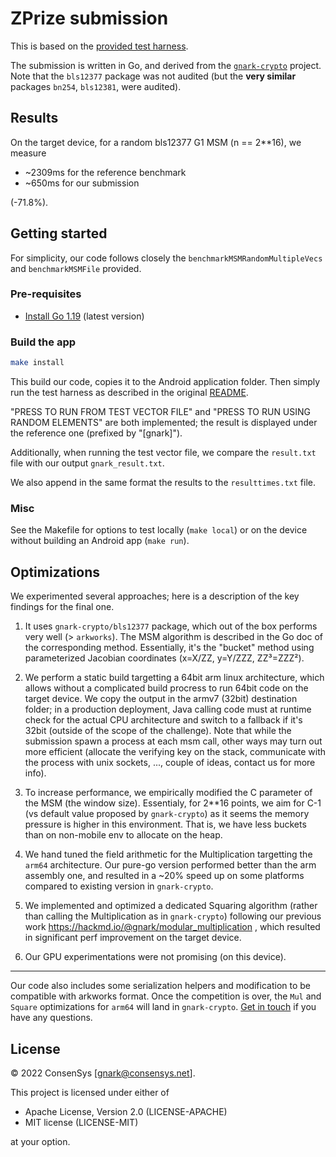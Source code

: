 # ZPrize submission

This is based on the [provided test harness](https://github.com/celo-org/zprize-mobile-harness).

The submission is written in Go, and derived from the [`gnark-crypto`](https://github.com/consensys/gnark-crypto) project. Note that the `bls12377` package was not audited (but the **very similar** packages `bn254`, `bls12381`, were audited).

## Results

On the target device, for a random bls12377 G1 MSM (n == 2**16), we measure

* ~2309ms for the reference benchmark
* ~650ms for our submission

(-71.8%).

## Getting started

For simplicity, our code follows closely the `benchmarkMSMRandomMultipleVecs` and `benchmarkMSMFile` provided.

### Pre-requisites

* [Install Go 1.19](https://go.dev/doc/install) (latest version)

### Build the app

```bash
make install
```

This build our code, copies it to the Android application folder. Then simply run the test harness as described in the original [README](https://github.com/celo-org/zprize-mobile-harness). 

"PRESS TO RUN FROM TEST VECTOR FILE" and "PRESS TO RUN USING RANDOM ELEMENTS" are both implemented; the result is displayed under the reference one (prefixed by "[gnark]").

Additionally, when running the test vector file, we compare the `result.txt` file with our output `gnark_result.txt`.

We also append in the same format the results to the `resulttimes.txt` file.

### Misc

See the Makefile for options to test locally (`make local`) or on the device without building an Android app (`make run`).

## Optimizations

We experimented several approaches; here is a description of the key findings for the final one.

1. It uses `gnark-crypto/bls12377` package, which out of the box performs very well (> `arkworks`). The MSM algorithm is described in the Go doc of the corresponding method. Essentially, it's the "bucket" method using parameterized Jacobian coordinates (x=X/ZZ, y=Y/ZZZ, ZZ³=ZZZ²).
2. We perform a static build targetting a 64bit arm linux architecture, which allows without a complicated build procress to run 64bit code on the target device. We copy the output in the armv7 (32bit) destination folder; in a production deployment, Java calling code must at runtime check for the actual CPU architecture and switch to a fallback if it's 32bit (outside of the scope of the challenge). Note that while the submission spawn a process at each msm call, other ways may turn out more efficient (allocate the verifying key on the stack, communicate with the process with unix sockets, ..., couple of ideas, contact us for more info).
3. To increase performance, we empirically modified the C parameter of the MSM (the window size). Essentialy, for 2**16 points, we aim for C-1 (vs default value proposed by `gnark-crypto`) as it seems the memory pressure is higher in this environment. That is, we have less buckets than on non-mobile env to allocate on the heap.

4. We hand tuned the field arithmetic for the Multiplication targetting the `arm64` architecture. Our pure-go version performed better than the arm assembly one, and resulted in a ~20% speed up on some platforms compared to existing version in `gnark-crypto`.

5. We implemented and optimized a dedicated Squaring algorithm (rather than calling the Multiplication as in `gnark-crypto`) following our previous work https://hackmd.io/@gnark/modular_multiplication , which resulted in significant perf improvement on the target device.
6. Our GPU experimentations were not promising (on this device).

---------

Our code also includes some serialization helpers and modification to be compatible with arkworks format. Once the competition is over, the `Mul` and `Square` optimizations for `arm64` will land in `gnark-crypto`.  [Get in touch](gnark@consensys.net) if you have any questions.

## License

© 2022 ConsenSys [gnark@consensys.net].

This project is licensed under either of

* Apache License, Version 2.0 (LICENSE-APACHE)
* MIT license (LICENSE-MIT)

at your option.
